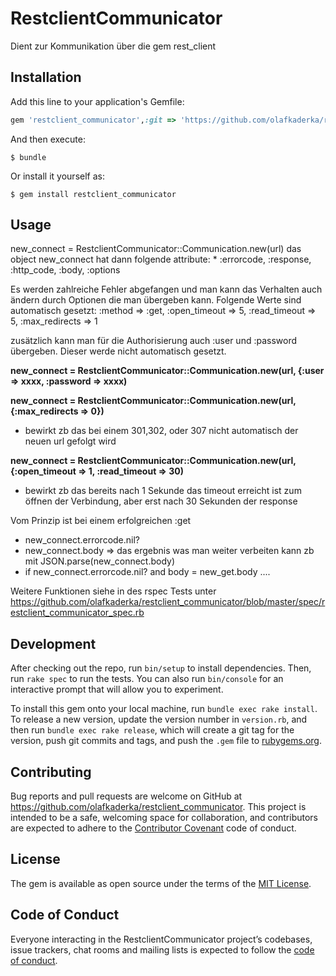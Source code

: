 # RestclientCommunicator

Dient zur Kommunikation über die gem rest_client

## Installation

Add this line to your application's Gemfile:

```ruby
gem 'restclient_communicator',:git => 'https://github.com/olafkaderka/restclient_communicator.git', :branch => 'master'
```

And then execute:

    $ bundle

Or install it yourself as:

    $ gem install restclient_communicator

## Usage

new_connect = RestclientCommunicator::Communication.new(url)
das object new_connect hat dann folgende attribute:
	* :errorcode, :response, :http_code, :body, :options

Es werden zahlreiche Fehler abgefangen und man kann das Verhalten auch ändern durch Optionen die man übergeben kann. 
Folgende Werte sind automatisch gesetzt:
:method => :get,
:open_timeout => 5,
:read_timeout => 5,
:max_redirects => 1

zusätzlich kann man für die Authorisierung auch :user und :password übergeben. Dieser werde nicht automatisch gesetzt.

**new_connect = RestclientCommunicator::Communication.new(url, {:user => xxxx, :password => xxxx)**

**new_connect = RestclientCommunicator::Communication.new(url, {:max_redirects => 0})**
* bewirkt zb das bei einem 301,302, oder 307 nicht automatisch der neuen url gefolgt wird

**new_connect = RestclientCommunicator::Communication.new(url, {:open_timeout => 1, :read_timeout => 30)**
* bewirkt zb das bereits nach 1 Sekunde das timeout erreicht ist zum öffnen der Verbindung, aber erst nach 30 Sekunden der response

Vom Prinzip ist bei einem erfolgreichen :get
* new_connect.errorcode.nil?
* new_connect.body => das ergebnis was man weiter verbeiten kann zb mit JSON.parse(new_connect.body)
* if new_connect.errorcode.nil? and body = new_get.body ....


Weitere Funktionen siehe in des rspec Tests unter https://github.com/olafkaderka/restclient_communicator/blob/master/spec/restclient_communicator_spec.rb

## Development

After checking out the repo, run `bin/setup` to install dependencies. Then, run `rake spec` to run the tests. You can also run `bin/console` for an interactive prompt that will allow you to experiment.

To install this gem onto your local machine, run `bundle exec rake install`. To release a new version, update the version number in `version.rb`, and then run `bundle exec rake release`, which will create a git tag for the version, push git commits and tags, and push the `.gem` file to [rubygems.org](https://rubygems.org).

## Contributing

Bug reports and pull requests are welcome on GitHub at https://github.com/olafkaderka/restclient_communicator. This project is intended to be a safe, welcoming space for collaboration, and contributors are expected to adhere to the [Contributor Covenant](http://contributor-covenant.org) code of conduct.

## License

The gem is available as open source under the terms of the [MIT License](http://opensource.org/licenses/MIT).

## Code of Conduct

Everyone interacting in the RestclientCommunicator project’s codebases, issue trackers, chat rooms and mailing lists is expected to follow the [code of conduct](https://github.com/olafkaderka/restclient_communicator/blob/master/CODE_OF_CONDUCT.md).
